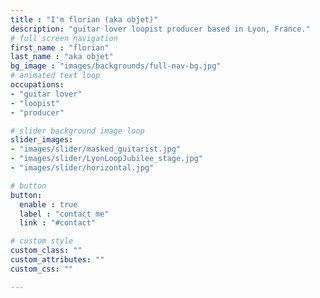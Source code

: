 ```yaml
---
title : "I'm florian (aka objet)"
description: "guitar lover loopist producer based in Lyon, France."
# full screen navigation
first_name : "florian"
last_name : "aka objet"
bg_image : "images/backgrounds/full-nav-bg.jpg"
# animated text loop
occupations:
- "guitar lover"
- "loopist"
- "producer"

# slider background image loop
slider_images:
- "images/slider/masked_guitarist.jpg"
- "images/slider/LyonLoopJubilee_stage.jpg"
- "images/slider/horizontal.jpg"

# button
button:
  enable : true
  label : "contact me"
  link : "#contact"

# custom style
custom_class: "" 
custom_attributes: "" 
custom_css: ""

---
```

